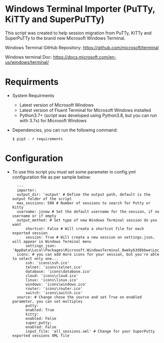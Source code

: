 # Windows Terminal Importer (PuTTy, KiTTy and SuperPuTTy)

This script was created to help session migration from PuTTy, KiTTy and SuperPuTTy to the brand new Microsoft Windows Terminal.

Windows Terminal GitHub Repository:  https://github.com/microsoft/terminal

Windows terminal Doc: https://docs.microsoft.com/en-us/windows/terminal/

# Requirments

- System Requirments

    - Latest version of Microsoft Windows
    - Latest version of Fluent Terminal for Microsoft Windows installed
    - Python3.7+ (script was developed using Python3.8, but you can run with 3.7x) for Microsoft Windows

- Dependencies, you can run the following command:

      $ pip3 - r requirements
     
# Configuration

- To use this script you must set some parameter in config.yml configuration file as per sample below:

        ---
        importer:
        output_dir: 'output' # Define the output path, default is the output folder of the script
        max_sessions: 500 # Number of sessions to search for Putty or Kitty
        username: jsnow # Set the default username for the session, if no username or if empty
        output_method: # Set type of new Windows Terminal session do you want
            shortcut: False # Will create a shortcut file for each exported session
            session: True # Will create a new session on settings.json, will appear in Windows Terminal menu
            settings_json: 'AppData\Local\Packages\Microsoft.WindowsTerminal_8wekyb3d8bbwe\LocalState\settings.json'
        icons: # you can add more icons for your session, but you're able to select only one...
            ssh: 'icons\ssh.ico'
            telnet: 'icons\telnet.ico'
            database: 'icons\database.ico'
            cloud: 'icons\cloud.ico'
            linux: 'icons\linux.ico'
            windows: 'icons\windows.ico'
            router: 'icons\router.ico'
            switch: 'icons\switch.ico'
        source: # Change chose the source and set True on enabled parameter, you can set multiples
            putty: 
            enabled: True
            kitty: 
            enabled: False
            super_putty:
            enabled: False
            input_file: 'all_sessions.xml' # Change for your SuperPutty exported sessions XML file
